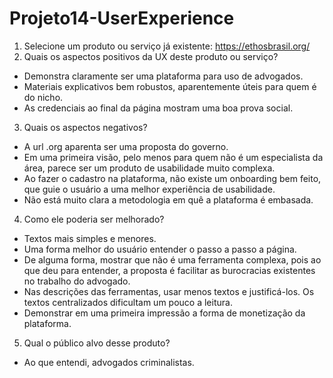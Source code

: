 # Projeto14-UserExperience
1) Selecione um produto ou serviço já existente:
https://ethosbrasil.org/
2) Quais os aspectos positivos da UX deste produto ou serviço?
* Demonstra claramente ser uma plataforma para uso de advogados.
* Materiais explicativos bem robustos, aparentemente úteis para quem é do nicho.
* As credenciais ao final da página mostram uma boa prova social.
3) Quais os aspectos negativos?
* A url .org aparenta ser uma proposta do governo.
* Em uma primeira visão, pelo menos para quem não é um especialista da área, parece ser um produto de usabilidade muito complexa.
* Ao fazer o cadastro na plataforma, não existe um onboarding bem feito, que guie o usuário a uma melhor experiência de usabilidade.
* Não está muito clara a metodologia em quê a plataforma é embasada.
4) Como ele poderia ser melhorado?
* Textos mais simples e menores.
* Uma forma melhor do usuário entender o passo a passo a página.
* De alguma forma, mostrar que não é uma ferramenta complexa, pois ao que deu para entender, a proposta é facilitar as burocracias existentes no trabalho do advogado.
* Nas descrições das ferramentas, usar menos textos e justificá-los. Os textos centralizados dificultam um pouco a leitura.
* Demonstrar em uma primeira impressão a forma de monetização da plataforma.
5) Qual o público alvo desse produto?
* Ao que entendi, advogados criminalistas.

